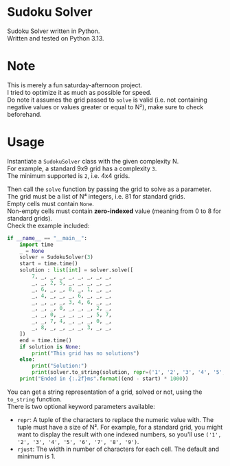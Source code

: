 # Sudoku Solver  
  
Sudoku Solver written in Python.  
Written and tested on Python 3.13.  
  
# Note
  
This is merely a fun saturday-afternoon project.  
I tried to optimize it as much as possible for speed.  
Do note it assumes the grid passed to `solve` is valid (i.e. not containing negative values or values greater or equal to N²), make sure to check beforehand.  
  
# Usage  
  
Instantiate a `SudokuSolver` class with the given complexity N.  
For example, a standard 9x9 grid has a complexity `3`.  
The minimum supported is `2`, i.e. 4x4 grids.  
  
Then call the `solve` function by passing the grid to solve as a parameter.  
The grid must be a list of N⁴ integers, i.e. 81 for standard grids.  
Empty cells must contain `None`.  
Non-empty cells must contain **zero-indexed** value (meaning from 0 to 8 for standard grids).  
Check the example included:  
```python
if __name__ == "__main__":
    import time
    _ = None
    solver = SudokuSolver(3)
    start = time.time()
    solution : list[int] = solver.solve([
        7, _, _, _, _, _, _, _, _,
        _, _, 2, 5, _, _, _, _, _,
        _, 6, _, _, 8, _, 1, _, _,
        _, 4, _, _, _, 6, _, _, _,
        _, _, _, _, 3, 4, 6, _, _,
        _, _, _, 0, _, _, _, 2, _,
        _, _, 0, _, _, _, _, 5, 7,
        _, _, 7, 4, _, _, _, 0, _,
        _, 8, _, _, _, _, 3, _, _,
    ])
    end = time.time()
    if solution is None:
        print("This grid has no solutions")
    else:
        print("Solution:")
        print(solver.to_string(solution, repr=('1', '2', '3', '4', '5', '6', '7', '8', '9')))
    print("Ended in {:.2f}ms".format((end - start) * 1000))
```  
  
You can get a string representation of a grid, solved or not, using the `to_string` function.  
There is two optional keyword parameters available:  
- `repr`: A tuple of the characters to replace the numeric value with. The tuple must have a size of N². For example, for a standard grid, you might want to display the result with one indexed numbers, so you'll use `('1', '2', '3', '4', '5', '6', '7', '8', '9')`.  
- `rjust`: The width in number of characters for each cell. The default and minimum is 1.  